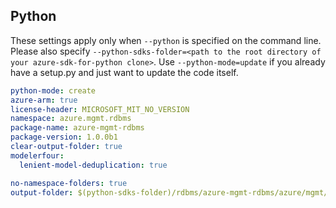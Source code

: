 ## Python

These settings apply only when `--python` is specified on the command line.
Please also specify `--python-sdks-folder=<path to the root directory of your azure-sdk-for-python clone>`.
Use `--python-mode=update` if you already have a setup.py and just want to update the code itself.

``` yaml $(python) 
python-mode: create
azure-arm: true
license-header: MICROSOFT_MIT_NO_VERSION
namespace: azure.mgmt.rdbms
package-name: azure-mgmt-rdbms
package-version: 1.0.0b1
clear-output-folder: true
modelerfour:
  lenient-model-deduplication: true
```


``` yaml $(python) 
no-namespace-folders: true
output-folder: $(python-sdks-folder)/rdbms/azure-mgmt-rdbms/azure/mgmt/rdbms/mariadb
```

